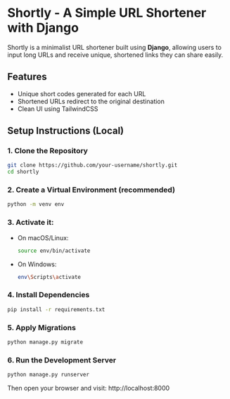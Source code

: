 # Shortly - A Simple URL Shortener with Django
Shortly is a minimalist URL shortener built using **Django**, allowing users to input long URLs and receive unique, shortened links they can share easily.

## Features
- Unique short codes generated for each URL
- Shortened URLs redirect to the original destination
- Clean UI using TailwindCSS

## Setup Instructions (Local)

### 1. Clone the Repository

```bash
git clone https://github.com/your-username/shortly.git
cd shortly
```

### 2. Create a Virtual Environment (recommended)

```bash
python -m venv env
```

### 3. Activate it:

- On macOS/Linux:
  ```bash
  source env/bin/activate
  ```

- On Windows:
  ```bash
  env\Scripts\activate
  ```

### 4. Install Dependencies

```bash
pip install -r requirements.txt
```

### 5. Apply Migrations

```bash
python manage.py migrate
```

### 6. Run the Development Server

```bash
python manage.py runserver
```

Then open your browser and visit: http://localhost:8000
